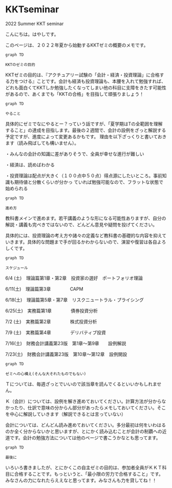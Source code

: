 # KKTseminar

2022 Summer KKT seminar

こんにちは。はやしです。

このページは、２０２２年夏から始動するKKTゼミの概要のメモです。

```mermaid
graph TD

KKTのゼミの目的

```

KKTゼミの目的は、『アクチュアリー試験の「会計・経済・投資理論」に合格する力をつける』ことです。会計も経済も投資理論も、本腰を入れて勉強すれば、どれも面白くてKKTしか勉強したくなってしまい他の科目に支障をきたす可能性があるので、あくまでも「KKTの合格」を目指して頑張りましょう！

```mermaid
graph TD

やること

```

具体的にゼミでなにやるとー？っていう話ですが、「夏学期はTの全範囲を理解すること」の達成を目指します。最後の２週間で、会計の設例をざっと解説する予定ですが、進度によって変更あるかもです。
理由を以下ざっくりと書いておきます（読み飛ばしても構いません）。

・みんなの会計の知識に差がありそうで、全員が幸せな進行が難しい

・経済は、読めばわかる

・投資理論は配点が大きく（１００点中５０点）得点源にしたいところ。事前知識も期待値と分散くらいが分かっ
ていれば勉強可能なので、フラットな状態で始められる

```mermaid
graph TD

進め方

```

教科書メインで進めます。若干講義のような形になる可能性ありますが、自分の解説・講義も完ぺきではないので、どんどん意見や疑問を投げてください。

具体的には、投資理論の考え方や諸々の定義など教科書の基礎的な内容を抑えていきます。具体的な問題まで手が回るかわからないので、演習や復習は各自よろしくです。

```mermaid
graph TD

スケジュール

```

6/4  (土)　理論篇第1章・第2章　投資家の選好　ポートフォリオ理論

6/11(土)　理論篇第3章　　　　  CAPM

6/18(土)　理論篇第5章・第7章　リスクニュートラル・プライシング

6/25(土)　実務篇第1章　　　　  債券投資分析

7/2  (土)　実務篇第2章　　　　  株式投資分析

7/9  (土)　実務篇第4章　　　　  デリバティブ投資

7/16(土)　財務会計講義第23版　第1章～第9章　　設例解説

7/23(土)　財務会計講義第23版　第10章～第12章　設例開設

```mermaid
graph TD

ゼミへの心構え(そんな大それたものでもない)

```

Ｔについては、毎週ざっとでいいので該当章を読んでくるといいかもしれません。

Ｋ（会計）については、設例を解き進めておいてください。計算方法が分からなかったり、仕訳で意味の分からん部分があったらメモしておいてください。そこを中心に解説していきます（解説できるとは言っていない）

会計については、どんどん読み進めておいてください。多分最初は何をいわはるのか全く分からないかと思いますが、とにかく読み込むことが会計の制覇への近道です。会計の勉強方法については他のページで書こうかなとも思ってます。

```mermaid
graph TD

最後に

```

いろいろ書きましたが、とにかくこの自主ゼミの目的は、参加者全員がＫＫＴ科目に合格することです。もっというと、「最小限の労力で合格すること」です。みなさんの力になれたらええなと思ってます。みなさんも力を貸してね！！
